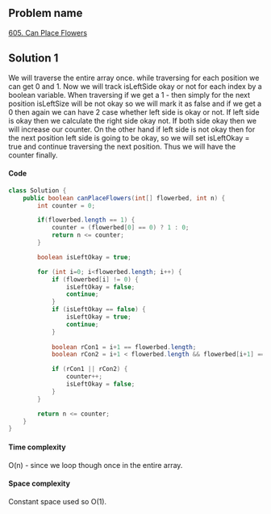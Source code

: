 ## Problem name
[605. Can Place Flowers](https://leetcode.com/problems/can-place-flowers/description/)


## Solution 1
We will traverse the entire array once. while traversing for each position we can get 0 and 1. Now we will track isLeftSide okay or not for each index by a boolean variable. When traversing if we get a 1 - then simply for the next position isLeftSize will be not okay so we will mark it as false and if we get a 0 then again we can have 2 case whether left side is okay or not. If left side is okay then we calculate the right side okay not. If both side okay then we will increase our counter. On the other hand if left side is not okay then for the next position left side is going to be okay, so we will set isLeftOkay = true and continue traversing the next position. Thus we will have the counter finally.


#### Code
```java
class Solution {
    public boolean canPlaceFlowers(int[] flowerbed, int n) {
        int counter = 0;

        if(flowerbed.length == 1) {
            counter = (flowerbed[0] == 0) ? 1 : 0;
            return n <= counter;
        }

        boolean isLeftOkay = true;

        for (int i=0; i<flowerbed.length; i++) {
            if (flowerbed[i] != 0) {
                isLeftOkay = false;
                continue;
            }
            if (isLeftOkay == false) {
                isLeftOkay = true;
                continue;
            }
            
            boolean rCon1 = i+1 == flowerbed.length;
            boolean rCon2 = i+1 < flowerbed.length && flowerbed[i+1] == 0;

            if (rCon1 || rCon2) {
                counter++;
                isLeftOkay = false;
            } 
        }

        return n <= counter;
    }
}
```


#### Time complexity
O(n) - since we loop though once in the entire array.


#### Space complexity
Constant space used so O(1).